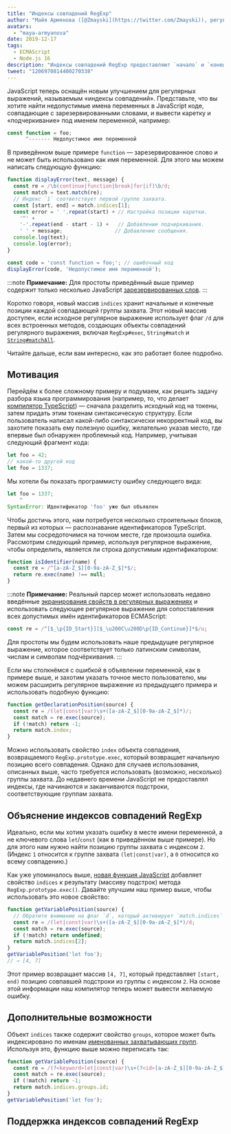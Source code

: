 ```yaml
---
title: "Индексы совпадений RegExp"
author: "Майя Армянова ([@Zmayski](https://twitter.com/Zmayski)), регулярно выражая новые возможности"
avatars:
  - "maya-armyanova"
date: 2019-12-17
tags:
  - ECMAScript
  - Node.js 16
description: "Индексы совпадений RegExp предоставляют `начало` и `конец` диапазонов каждой группы захвата."
tweet: "1206970814400270338"
---
```

JavaScript теперь оснащён новым улучшением для регулярных выражений, называемым «индексы совпадений». Представьте, что вы хотите найти недопустимые имена переменных в JavaScript коде, совпадающие с зарезервированными словами, и вывести каретку и «подчеркивание» под именем переменной, например:

<!--truncate-->
```js
const function = foo;
      ^------- Недопустимое имя переменной
```

В приведённом выше примере `function` — зарезервированное слово и не может быть использовано как имя переменной. Для этого мы можем написать следующую функцию:

```js
function displayError(text, message) {
  const re = /\b(continue|function|break|for|if)\b/d;
  const match = text.match(re);
  // Индекс `1` соответствует первой группе захвата.
  const [start, end] = match.indices[1];
  const error = ' '.repeat(start) + // Настройка позиции каретки.
    '^' +
    '-'.repeat(end - start - 1) +   // Добавление подчеркивания.
    ' ' + message;                 // Добавление сообщения.
  console.log(text);
  console.log(error);
}

const code = 'const function = foo;'; // ошибочный код
displayError(code, 'Недопустимое имя переменной');
```

:::note
**Примечание:** Для простоты приведённый выше пример содержит только несколько JavaScript [зарезервированных слов](https://mathiasbynens.be/notes/reserved-keywords).
:::

Коротко говоря, новый массив `indices` хранит начальные и конечные позиции каждой совпадающей группы захвата. Этот новый массив доступен, если исходное регулярное выражение использует флаг `/d` для всех встроенных методов, создающих объекты совпадений регулярного выражения, включая `RegExp#exec`, `String#match` и [`String#matchAll`](https://v8.dev/features/string-matchall).

Читайте дальше, если вам интересно, как это работает более подробно.

## Мотивация

Перейдём к более сложному примеру и подумаем, как решить задачу разбора языка программирования (например, то, что делает [компилятор TypeScript](https://github.com/microsoft/TypeScript/tree/master/src/compiler)) — сначала разделить исходный код на токены, затем придать этим токенам синтаксическую структуру. Если пользователь написал какой-либо синтаксически некорректный код, вы захотите показать ему полезную ошибку, желательно указав место, где впервые был обнаружен проблемный код. Например, учитывая следующий фрагмент кода:

```js
let foo = 42;
// какой-то другой код
let foo = 1337;
```

Мы хотели бы показать программисту ошибку следующего вида:

```js
let foo = 1337;
    ^
SyntaxError: Идентификатор 'foo' уже был объявлен
```

Чтобы достичь этого, нам потребуется несколько строительных блоков, первый из которых — распознавание идентификаторов TypeScript. Затем мы сосредоточимся на точном месте, где произошла ошибка. Рассмотрим следующий пример, используя регулярное выражение, чтобы определить, является ли строка допустимым идентификатором:

```js
function isIdentifier(name) {
  const re = /^[a-zA-Z_$][0-9a-zA-Z_$]*$/;
  return re.exec(name) !== null;
}
```

:::note
**Примечание:** Реальный парсер может использовать недавно введённые [экранирования свойств в регулярных выражениях](https://github.com/tc39/proposal-regexp-unicode-property-escapes#other-examples) и использовать следующее регулярное выражение для сопоставления всех допустимых имён идентификаторов ECMAScript:

```js
const re = /^[$_\p{ID_Start}][$_\u200C\u200D\p{ID_Continue}]*$/u;
```

Для простоты мы будем использовать наше предыдущее регулярное выражение, которое соответствует только латинским символам, числам и символам подчёркивания.
:::

Если мы столкнёмся с ошибкой в объявлении переменной, как в примере выше, и захотим указать точное место пользователю, мы можем расширить регулярное выражение из предыдущего примера и использовать подобную функцию:

```js
function getDeclarationPosition(source) {
  const re = /(let|const|var)\s+([a-zA-Z_$][0-9a-zA-Z_$]*)/;
  const match = re.exec(source);
  if (!match) return -1;
  return match.index;
}
```

Можно использовать свойство `index` объекта совпадения, возвращаемого `RegExp.prototype.exec`, который возвращает начальную позицию всего совпадения. Однако для случаев использования, описанных выше, часто требуется использовать (возможно, несколько) группы захвата. До недавнего времени JavaScript не предоставлял индексы, где начинаются и заканчиваются подстроки, соответствующие группам захвата.

## Объяснение индексов совпадений RegExp

Идеально, если мы хотим указать ошибку в месте имени переменной, а не ключевого слова `let`/`const` (как в приведённом выше примере). Но для этого нам нужно найти позицию группы захвата с индексом `2`. (Индекс `1` относится к группе захвата `(let|const|var)`, а `0` относится ко всему совпадению.)

Как уже упоминалось выше, [новая функция JavaScript](https://github.com/tc39/proposal-regexp-match-indices) добавляет свойство `indices` к результату (массиву подстрок) метода `RegExp.prototype.exec()`. Давайте улучшим наш пример выше, чтобы использовать это новое свойство:

```js
function getVariablePosition(source) {
  // Обратите внимание на флаг `d`, который активирует `match.indices`
  const re = /(let|const|var)\s+([a-zA-Z_$][0-9a-zA-Z_$]*)/d;
  const match = re.exec(source);
  if (!match) return undefined;
  return match.indices[2];
}
getVariablePosition('let foo');
// → [4, 7]
```

Этот пример возвращает массив `[4, 7]`, который представляет `[start, end)` позицию совпавшей подстроки из группы с индексом `2`. На основе этой информации наш компилятор теперь может вывести желаемую ошибку.

## Дополнительные возможности

Объект `indices` также содержит свойство `groups`, которое может быть индексировано по именам [именованных захватывающих групп](https://mathiasbynens.be/notes/es-regexp-proposals#named-capture-groups). Используя это, функцию выше можно переписать так:

```js
function getVariablePosition(source) {
  const re = /(?<keyword>let|const|var)\s+(?<id>[a-zA-Z_$][0-9a-zA-Z_$]*)/d;
  const match = re.exec(source);
  if (!match) return -1;
  return match.indices.groups.id;
}
getVariablePosition('let foo');
```

## Поддержка индексов совпадений RegExp

<feature-support chrome="90 https://bugs.chromium.org/p/v8/issues/detail?id=9548"
                 firefox="no https://bugzilla.mozilla.org/show_bug.cgi?id=1519483"
                 safari="no https://bugs.webkit.org/show_bug.cgi?id=202475"
                 nodejs="16"
                 babel="no"></feature-support>
